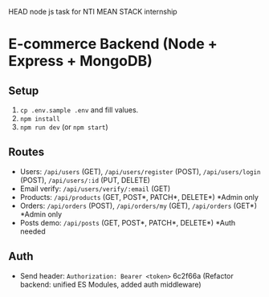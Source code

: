 HEAD
node js task for NTI MEAN STACK internship

# E-commerce Backend (Node + Express + MongoDB)

## Setup
1. `cp .env.sample .env` and fill values.
2. `npm install`
3. `npm run dev` (or `npm start`)

## Routes
- Users: `/api/users` (GET), `/api/users/register` (POST), `/api/users/login` (POST), `/api/users/:id` (PUT, DELETE)
- Email verify: `/api/users/verify/:email` (GET)
- Products: `/api/products` (GET, POST*, PATCH*, DELETE*) *Admin only
- Orders: `/api/orders` (POST), `/api/orders/my` (GET), `/api/orders` (GET*) *Admin only
- Posts demo: `/api/posts` (GET, POST*, PATCH*, DELETE*) *Auth needed

## Auth
- Send header: `Authorization: Bearer <token>`
6c2f66a (Refactor backend: unified ES Modules, added auth middleware)
